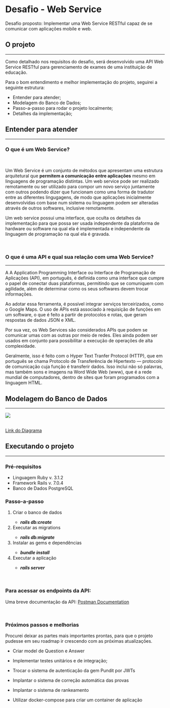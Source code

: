 <h1>Desafio - Web Service</h1>

Desafio proposto: Implementar uma Web Service RESTful capaz de se comunicar com aplicações mobile e web.

<h2>O projeto</h2>
<hr>
<p>Como detalhado nos requisitos do desafio, será desenvolvido uma API Web Service RESTful para gerenciamento de exames de uma instituição de educação.</p>
<p>Para o bom entendimento e melhor implementação do projeto, seguirei a seguinte estrutura:</p>

<ul>
  <li>Entender para atender;</li>
  <li>Modelagem do Banco de Dados;</li>
  <li>Passo-a-passo para rodar o projeto localmente;</li>
  <li>Detalhes da implementação;</li>
</ul>

<h2>Entender para atender</h2>
<hr>
<h3><strong>O que é um Web Service?</strong></h3>
<br>
<p>Um Web Service é um conjunto de métodos que apresentam uma estrutura arquitetural que <strong>permitem a comunicação entre aplicações</strong> mesmo em linguagens de programação distintas.
Um web service pode ser realizado remotamente ou ser utilizado para compor um novo serviço juntamente com outros podendo dizer que funcionam como uma forma de tradutor entre as diferentes lingugagens, de modo que aplicações inicialmente desenvolvidas com base num sistema ou linguagem podem ser alteradas através de outros softwares, inclusive remotamente.</p>
<p>Um web service possui uma interface, que oculta os detalhes da implementação para que possa ser usada independente da plataforma de hardware ou software na qual ela é implementada e independente da linguagem de programação na qual ela é gravada.</p>
<br>
<h3><strong>O que é uma API e qual sua relação com uma Web Service?</strong></h3>
<hr>

<p>A A Application Programming Interface ou Interface de Programação de Aplicações (API), em português, é definida como uma interface que cumpre o papel de conectar duas plataformas, permitindo que se comuniquem com agilidade, além de determinar como os seus softwares devem trocar informações.

Ao adotar essa ferramenta, é possível integrar serviços terceirizados, como o Google Maps. O uso de APIs está associado à requisição de funções em um software, o que é feito a partir de protocolos e rotas, que geram respostas de dados JSON e XML.

Por sua vez, os Web Services são considerados APIs que podem se comunicar umas com as outras por meio de redes. Eles ainda podem ser usados em conjunto para possibilitar a execução de operações de alta complexidade.

Geralmente, isso é feito com o Hyper Text Tranfer Protocol (HTTP), que em português se chama Protocolo de Transferência de Hipertexto — protocolo de comunicação cuja função é transferir dados. Isso inclui não só palavras, mas também sons e imagens na Word Wide Web (www), que é a rede mundial de computadores, dentro de sites que foram programados com a linguagem HTML.
</p>

<h2>Modelagem do Banco de Dados</h2>
<hr>
<img src="https://res.cloudinary.com/dzznfliwu/image/upload/v1669997959/Fractal/drawSQL-export-2022-12-02_13_18_rmdea9.png">

<br> <a href="https://drawsql.app/teams/ruby-on-rails/diagrams/fractal-project">Link do Diagrama</a>


<h2>Executando o projeto</h2>
<hr>

<h3>Pré-requisitos</h3>

<ul>
  <li>Linguagem Ruby v. 3.1.2</li>
  <li>Framework Rails v. 7.0.4</li>
  <li>Banco de Dados PostgreSQL</li>
</ul>

<h3>Passo-a-passo</h3>

<ol>
  <li>Criar o banco de dados</li>
  <ul>
    <li><strong><em>rails db:create</em></strong></li>
  </ul>
  <li>Executar as migrations</li>
  <ul>
    <li><strong><em>rails db:migrate</em></strong></li>
  </ul>
  <li>Instalar as gems e dependências</li>
  <ul>
    <li><strong><em>bundle install</em></strong></li>
  </ul>
  <li>Executar a aplicação</li>
  <ul>
    <li><strong><em>rails server</em></strong></li>
  </ul>
</ol>

<br>

<h3>Para acessar os endpoints da API:</h3>

<p>Uma breve documentação da API: <a href="https://documenter.getpostman.com/view/16315917/2s8YzL5mQX">Postman Documentation</a></p>
<br>

<h3>Próximos passos e melhorias</h3>
<p>Procurei deixar as partes mais importantes prontas, para que o projeto pudesse em seu roadmap ir crescendo com as próximas atualizações.</p>

<ul>
  <li>
    <p>Criar model de Question e Answer</p>
  </li>
  <li>
    <p>Implementar testes unitários e de integração;</p>
  </li>
  <li>
    <p>Trocar o sistema de autenticação da gem Pundit por JWTs</p>
  </li>
  <li>
    <p>Implantar o sistema de correção automática das provas</p>
  </li>
  <li>
    <p>Implantar o sistema de rankeamento</p>
  </li>
  <li>
    <p>Utilizar docker-compose para criar um container de aplicação</p>
  </li>
</ul>
